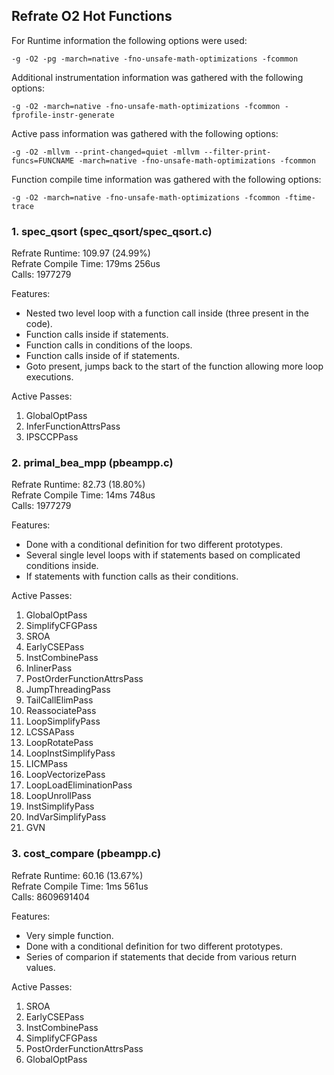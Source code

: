 ## Refrate O2 Hot Functions

For Runtime information the following options were used:
```
-g -O2 -pg -march=native -fno-unsafe-math-optimizations -fcommon
```

Additional instrumentation information was gathered with the following options:
```
-g -O2 -march=native -fno-unsafe-math-optimizations -fcommon -fprofile-instr-generate
```

Active pass information was gathered with the following options:
```
-g -O2 -mllvm --print-changed=quiet -mllvm --filter-print-funcs=FUNCNAME -march=native -fno-unsafe-math-optimizations -fcommon
```

Function compile time information was gathered with the following options:
```
-g -O2 -march=native -fno-unsafe-math-optimizations -fcommon -ftime-trace
```

### 1. spec_qsort (spec_qsort/spec_qsort.c)
Refrate Runtime: 109.97 (24.99%) \
Refrate Compile Time: 179ms 256us \
Calls: 1977279

Features:
- Nested two level loop with a function call inside (three present in the code).
- Function calls inside if statements.
- Function calls in conditions of the loops.
- Function calls inside of if statements.
- Goto present, jumps back to the start of the function allowing more loop executions.

Active Passes:
1.	GlobalOptPass
2.	InferFunctionAttrsPass
3.	IPSCCPPass

### 2. primal_bea_mpp (pbeampp.c)
Refrate Runtime: 82.73 (18.80%) \
Refrate Compile Time: 14ms 748us \
Calls: 1977279

Features:
- Done with a conditional definition for two different prototypes.
- Several single level loops with if statements based on complicated conditions inside.
- If statements with function calls as their conditions.

Active Passes:
1.	GlobalOptPass
2.	SimplifyCFGPass
3.	SROA
4.	EarlyCSEPass
5.	InstCombinePass
6.	InlinerPass
7.	PostOrderFunctionAttrsPass
8.	JumpThreadingPass
9.	TailCallElimPass
10.	ReassociatePass
11.	LoopSimplifyPass
12.	LCSSAPass
13.	LoopRotatePass
14.	LoopInstSimplifyPass
15.	LICMPass
16.	LoopVectorizePass
17.	LoopLoadEliminationPass
18.	LoopUnrollPass 
19.	InstSimplifyPass
20.	IndVarSimplifyPass
21.	GVN


### 3. cost_compare (pbeampp.c)
Refrate Runtime: 60.16 (13.67%) \
Refrate Compile Time: 1ms 561us \
Calls: 8609691404

Features:
- Very simple function.
- Done with a conditional definition for two different prototypes.
- Series of comparion if statements that decide from various return values.

Active Passes:
1.	SROA
2.	EarlyCSEPass
3.	InstCombinePass
4.	SimplifyCFGPass
5.	PostOrderFunctionAttrsPass
6.	GlobalOptPass

